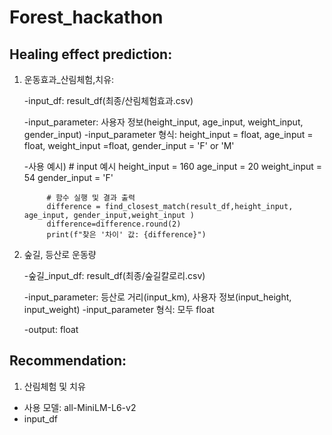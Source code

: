 # Forest_hackathon

## Healing effect prediction:

1. 운동효과_산림체험,치유:

   -input_df: result_df(최종/산림체험효과.csv)
   
   -input_parameter: 사용자 정보(height_input, age_input, weight_input, gender_input)
   -input_parameter 형식: height_input = float, age_input = float, weight_input =float, gender_input = 'F' or 'M'

   -사용 예시) # input 예시
            height_input = 160
            age_input = 20
            weight_input = 54
            gender_input = 'F'

            # 함수 실행 및 결과 출력
            difference = find_closest_match(result_df,height_input, age_input, gender_input,weight_input )
            difference=difference.round(2)
            print(f"찾은 '차이' 값: {difference}")

2. 숲길, 등산로 운동량
    
    -숲길_input_df: result_df(최종/숲길칼로리.csv)
   
    -input_parameter: 등산로 거리(input_km), 사용자 정보(input_height, input_weight)
    -input_parameter 형식: 모두 float
   
    -output: float

 
 


## Recommendation:
1. 산림체험 및 치유
- 사용 모델: all-MiniLM-L6-v2
- input_df
